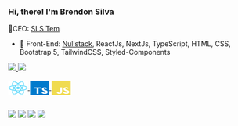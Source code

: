 ### Hi, there! I'm Brendon Silva
💼CEO: <a href='https://www.slstem.com.br' target='_blank'>SLS Tem</a>

- 🔭 Front-End: <a href='https://nullstack.app/' target='_blank'>Nullstack</a>, ReactJs, NextJs, TypeScript, HTML, CSS, Bootstrap 5, TailwindCSS, Styled-Components
<div>
  <a href="https://github.com/brendonssilva">
  <img height="160em" src="https://github-readme-stats.vercel.app/api?username=brendonssilva&show_icons=true&theme=dracula&include_all_commits=true&count_private=true"/>
    <img height="160em" src="https://github-readme-stats.vercel.app/api/top-langs/?username=brendonssilva&layout=compact&langs_count=7&theme=dracula"/>
</div>
  
<div style="display: inline_block"><br>
<img align="center" alt="Brendon-React" height="30" width="40" src="https://raw.githubusercontent.com/devicons/devicon/master/icons/react/react-original.svg">
  <img align="center" alt="Brendon-Ts" height="30" width="40" src="https://raw.githubusercontent.com/devicons/devicon/master/icons/typescript/typescript-plain.svg">
  <img align="center" alt="Brendon-Js" height="30" width="40" src="https://raw.githubusercontent.com/devicons/devicon/master/icons/javascript/javascript-plain.svg">
</div>
  
  ##
  
  <div>
  <a href="https://instagram.com/devbrendon" target="_blank"><img src="https://img.shields.io/badge/-Instagram-%23E4405F?style=for-the-   badge&logo=instagram&logoColor=white" target="_blank"></a>
   <a href="https://contate.me/brendonssilva" target="_blank"><img src="https://img.shields.io/badge/WhatsApp-25D366?style=for-the-badge&logo=whatsapp&logoColor=white" target="_blank"></a>
   <a href = "mailto:brendon.dasilva03@gmail.com"><img src="https://img.shields.io/badge/Gmail-D14836?style=for-the-badge&logo=gmail&logoColor=white" target="_blank"></a>
  <a href="https://www.linkedin.com/in/brendon-silva" target="_blank"><img src="https://img.shields.io/badge/-LinkedIn-%230077B5?style=for-the-badge&logo=linkedin&logoColor=white" target="_blank"></a> 
  </div>
